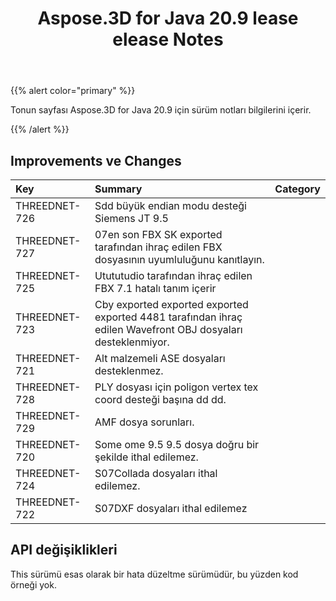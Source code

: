 ﻿---
title: Aspose.3D for Java 20.9 lease elease Notes
type: docs
weight: 8
url: /tr/java/aspose-3d-for-java-20-9-release-notes/
---
{{% alert color="primary" %}}

Tonun sayfası Aspose.3D for Java 20.9 için sürüm notları bilgilerini içerir.

{{% /alert %}}
## **Improvements ve Changes**

|**Key**|**Summary**|**Category**|
|:- |:- |:- |
|THREEDNET-726 |Sdd büyük endian modu desteği Siemens JT 9.5|
|THREEDNET-727 |07en son FBX SK exported tarafından ihraç edilen FBX dosyasının uyumluluğunu kanıtlayın.|
|THREEDNET-725 |Utututudio tarafından ihraç edilen FBX 7.1 hatalı tanım içerir|
|THREEDNET-723 |Cby exported exported exported exported 4481 tarafından ihraç edilen Wavefront OBJ dosyaları desteklenmiyor.|
|THREEDNET-721 |Alt malzemeli ASE dosyaları desteklenmez.|
|THREEDNET-728 |PLY dosyası için poligon vertex tex coord desteği başına dd dd.|
|THREEDNET-729 |AMF dosya sorunları.|
|THREEDNET-720 |Some ome 9.5 9.5 dosya doğru bir şekilde ithal edilemez.|
|THREEDNET-724 |S07Collada dosyaları ithal edilemez.|
|THREEDNET-722 |S07DXF dosyaları ithal edilemez|


## API değişiklikleri ##
This sürümü esas olarak bir hata düzeltme sürümüdür, bu yüzden kod örneği yok.
